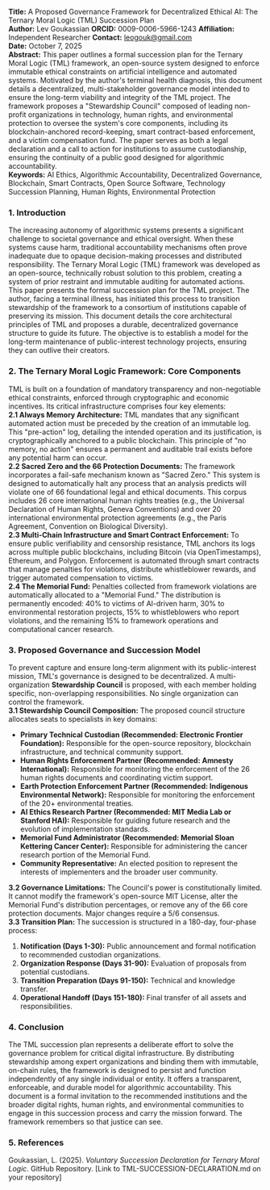 **Title:** A Proposed Governance Framework for Decentralized Ethical AI: The Ternary Moral Logic (TML) Succession Plan  
**Author:** Lev Goukassian **ORCID:** 0009-0006-5966-1243 **Affiliation:** Independent Researcher **Contact:** leogouk@gmail.com  
**Date:** October 7, 2025  
**Abstract:** This paper outlines a formal succession plan for the Ternary Moral Logic (TML) framework, an open-source system designed to enforce immutable ethical constraints on artificial intelligence and automated systems. Motivated by the author's terminal health diagnosis, this document details a decentralized, multi-stakeholder governance model intended to ensure the long-term viability and integrity of the TML project. The framework proposes a "Stewardship Council" composed of leading non-profit organizations in technology, human rights, and environmental protection to oversee the system's core components, including its blockchain-anchored record-keeping, smart contract-based enforcement, and a victim compensation fund. The paper serves as both a legal declaration and a call to action for institutions to assume custodianship, ensuring the continuity of a public good designed for algorithmic accountability.  
**Keywords:** AI Ethics, Algorithmic Accountability, Decentralized Governance, Blockchain, Smart Contracts, Open Source Software, Technology Succession Planning, Human Rights, Environmental Protection

### **1\. Introduction**

The increasing autonomy of algorithmic systems presents a significant challenge to societal governance and ethical oversight. When these systems cause harm, traditional accountability mechanisms often prove inadequate due to opaque decision-making processes and distributed responsibility. The Ternary Moral Logic (TML) framework was developed as an open-source, technically robust solution to this problem, creating a system of prior restraint and immutable auditing for automated actions.  
This paper presents the formal succession plan for the TML project. The author, facing a terminal illness, has initiated this process to transition stewardship of the framework to a consortium of institutions capable of preserving its mission. This document details the core architectural principles of TML and proposes a durable, decentralized governance structure to guide its future. The objective is to establish a model for the long-term maintenance of public-interest technology projects, ensuring they can outlive their creators.

### **2\. The Ternary Moral Logic Framework: Core Components**

TML is built on a foundation of mandatory transparency and non-negotiable ethical constraints, enforced through cryptographic and economic incentives. Its critical infrastructure comprises four key elements:  
**2.1 Always Memory Architecture:** TML mandates that any significant automated action must be preceded by the creation of an immutable log. This "pre-action" log, detailing the intended operation and its justification, is cryptographically anchored to a public blockchain. This principle of "no memory, no action" ensures a permanent and auditable trail exists before any potential harm can occur.  
**2.2 Sacred Zero and the 66 Protection Documents:** The framework incorporates a fail-safe mechanism known as "Sacred Zero." This system is designed to automatically halt any process that an analysis predicts will violate one of 66 foundational legal and ethical documents. This corpus includes 26 core international human rights treaties (e.g., the Universal Declaration of Human Rights, Geneva Conventions) and over 20 international environmental protection agreements (e.g., the Paris Agreement, Convention on Biological Diversity).  
**2.3 Multi-Chain Infrastructure and Smart Contract Enforcement:** To ensure public verifiability and censorship resistance, TML anchors its logs across multiple public blockchains, including Bitcoin (via OpenTimestamps), Ethereum, and Polygon. Enforcement is automated through smart contracts that manage penalties for violations, distribute whistleblower rewards, and trigger automated compensation to victims.  
**2.4 The Memorial Fund:** Penalties collected from framework violations are automatically allocated to a "Memorial Fund." The distribution is permanently encoded: 40% to victims of AI-driven harm, 30% to environmental restoration projects, 15% to whistleblowers who report violations, and the remaining 15% to framework operations and computational cancer research.

### **3\. Proposed Governance and Succession Model**

To prevent capture and ensure long-term alignment with its public-interest mission, TML's governance is designed to be decentralized. A multi-organization **Stewardship Council** is proposed, with each member holding specific, non-overlapping responsibilities. No single organization can control the framework.  
**3.1 Stewardship Council Composition:** The proposed council structure allocates seats to specialists in key domains:

* **Primary Technical Custodian (Recommended: Electronic Frontier Foundation):** Responsible for the open-source repository, blockchain infrastructure, and technical community support.  
* **Human Rights Enforcement Partner (Recommended: Amnesty International):** Responsible for monitoring the enforcement of the 26 human rights documents and coordinating victim support.  
* **Earth Protection Enforcement Partner (Recommended: Indigenous Environmental Network):** Responsible for monitoring the enforcement of the 20+ environmental treaties.  
* **AI Ethics Research Partner (Recommended: MIT Media Lab or Stanford HAI):** Responsible for guiding future research and the evolution of implementation standards.  
* **Memorial Fund Administrator (Recommended: Memorial Sloan Kettering Cancer Center):** Responsible for administering the cancer research portion of the Memorial Fund.  
* **Community Representative:** An elected position to represent the interests of implementers and the broader user community.

**3.2 Governance Limitations:** The Council's power is constitutionally limited. It cannot modify the framework's open-source MIT License, alter the Memorial Fund's distribution percentages, or remove any of the 66 core protection documents. Major changes require a 5/6 consensus.  
**3.3 Transition Plan:** The succession is structured in a 180-day, four-phase process:

1. **Notification (Days 1-30):** Public announcement and formal notification to recommended custodian organizations.  
2. **Organization Response (Days 31-90):** Evaluation of proposals from potential custodians.  
3. **Transition Preparation (Days 91-150):** Technical and knowledge transfer.  
4. **Operational Handoff (Days 151-180):** Final transfer of all assets and responsibilities.

### **4\. Conclusion**

The TML succession plan represents a deliberate effort to solve the governance problem for critical digital infrastructure. By distributing stewardship among expert organizations and binding them with immutable, on-chain rules, the framework is designed to persist and function independently of any single individual or entity. It offers a transparent, enforceable, and durable model for algorithmic accountability. This document is a formal invitation to the recommended institutions and the broader digital rights, human rights, and environmental communities to engage in this succession process and carry the mission forward. The framework remembers so that justice can see.

### **5\. References**

Goukassian, L. (2025). *Voluntary Succession Declaration for Ternary Moral Logic*. GitHub Repository. \[Link to TML-SUCCESSION-DECLARATION.md on your repository\]